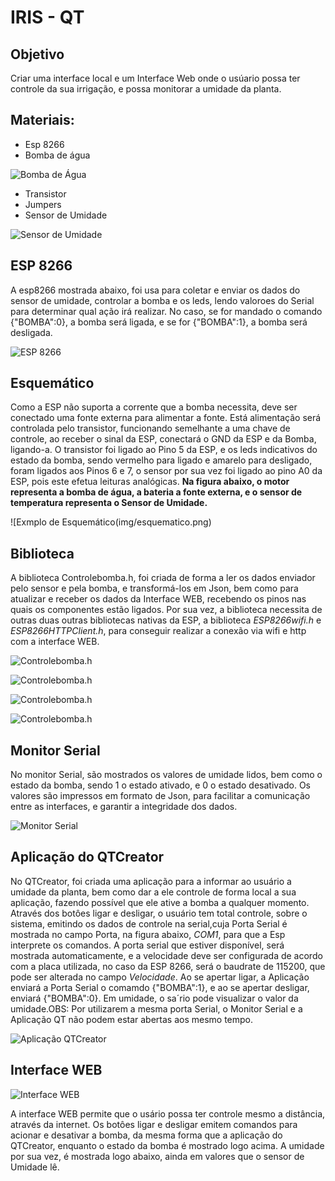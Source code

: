 # IRIS - QT

## Objetivo

Criar uma interface local e um Interface Web onde o usúario possa ter controle da sua irrigação, e possa monitorar a umidade da planta.

## Materiais:

* Esp 8266
* Bomba de água 

![Bomba de Água
](img/bomba.jpg)
* Transistor
* Jumpers
* Sensor de Umidade

![Sensor de Umidade](img/umidade.jpg)


## ESP 8266

A esp8266 mostrada abaixo, foi usa para coletar e enviar os dados do sensor de umidade, controlar a bomba e os leds, lendo valoroes do Serial para determinar qual ação irá realizar. No caso, se for mandado o comando {"BOMBA":0}, a bomba será ligada, e se for {"BOMBA":1},
a bomba será desligada.

![ESP 8266](img/esp.jpg) 

## Esquemático

Como a ESP não suporta a corrente que a bomba necessita, deve ser conectado uma fonte externa para alimentar a fonte. Está alimentação será controlada pelo transistor, funcionando semelhante a uma chave de controle, ao receber o sinal da ESP, conectará o GND da ESP e da Bomba, ligando-a.
O transistor foi ligado ao Pino 5 da ESP, e os leds indicativos do estado da bomba, sendo vermelho para ligado e amarelo para desligado, foram ligados aos Pinos 6 e 7, o sensor por sua vez foi ligado ao pino A0 da ESP, pois este efetua leituras analógicas.
**Na figura abaixo, o motor representa a bomba de água, a bateria a fonte externa, e o sensor de temperatura representa o Sensor de Umidade.**

![Exmplo de Esquemático(img/esquematico.png)

## Biblioteca

 A biblioteca Controlebomba.h, foi criada de forma a ler os dados enviador pelo sensor e pela bomba, e transformá-los em Json, bem como para atualizar e receber os dados da Interface WEB, recebendo os pinos nas quais os componentes estão ligados. Por sua vez, a biblioteca necessita de outras duas outras bibliotecas nativas da ESP, a biblioteca *ESP8266wifi.h* e *ESP8266HTTPClient.h*, para conseguir realizar a conexão via wifi e http com a interface WEB.
 
 ![Controlebomba.h](img/biblioteca.png)
 
 ![Controlebomba.h](img/cpp1.png)
 
 ![Controlebomba.h](img/cpp2.png)
 
 ![Controlebomba.h](img/cpp3.png)

## Monitor Serial

No monitor Serial, são mostrados os valores de umidade lidos, bem como o estado da bomba, sendo 1 o estado ativado, e 0 o estado desativado. Os valores são impressos em formato de Json, para facilitar a comunicação entre as interfaces, e garantir a integridade dos dados.

![Monitor Serial](img/serial.png)
## Aplicação do QTCreator

No QTCreator, foi criada uma aplicação para a informar ao usuário a umidade da planta, bem como dar a ele controle de forma local a sua aplicação, fazendo possível que ele ative a bomba a qualquer momento. Através dos botôes ligar e desligar, o usuário tem total controle, sobre o sistema, emitindo os dados de controle na serial,cuja Porta Serial é mostrada no campo Porta, na figura abaixo, *COM1*, para que a Esp interprete os comandos. A porta serial que estiver disponível, será mostrada automaticamente, e a velocidade deve ser configurada de acordo com a placa utilizada, no caso da ESP 8266, será o baudrate de 115200, que pode ser alterada no campo *Velocidade*. Ao se apertar ligar, a Aplicação enviará a  Porta Serial o comamdo  {"BOMBA":1}, e ao se apertar desligar, enviará {"BOMBA":0}. Em umidade, o sa´rio pode visualizar o valor da umidade.OBS: Por utilizarem a mesma porta Serial, o Monitor Serial e a Aplicação QT não podem estar abertas aos mesmo tempo.

![Aplicação QTCreator](img/app.png)

## Interface WEB

![Interface WEB](img/site.png)

A interface WEB permite que o usário possa ter controle mesmo a distância, através da internet. Os botôes ligar e desligar emitem comandos para acionar e desativar a bomba, da mesma forma que a aplicação do QTCreator, enquanto o estado da bomba é mostrado logo acima.
A umidade por sua vez, é mostrada logo abaixo, ainda em valores que o sensor de Umidade lê.


